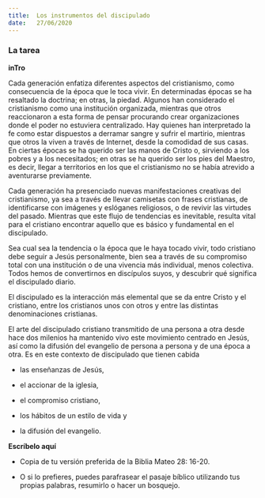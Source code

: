 ```yaml
---
title:  Los instrumentos del discipulado
date:   27/06/2020
---
```


### La tarea

**inTro**

Cada generación enfatiza diferentes aspectos del cristianismo, como consecuencia de la época que le toca vivir. En determinadas épocas se ha resaltado la doctrina; en otras, la piedad. Algunos han considerado el cristianismo como una institución organizada, mientras que otros reaccionaron a esta forma de pensar procurando crear organizaciones donde el poder no estuviera centralizado. Hay quienes han interpretado la fe como estar dispuestos a derramar sangre y sufrir el martirio, mientras que otros la viven a través de Internet, desde la comodidad de sus casas. En ciertas épocas se ha querido ser las manos de Cristo o, sirviendo a los pobres y a los necesitados; en otras se ha querido ser los pies del Maestro, es decir, llegar a territorios en los que el cristianismo no se había atrevido a aventurarse previamente.

Cada generación ha presenciado nuevas manifestaciones creativas del cristianismo, ya sea a través de llevar camisetas con frases cristianas, de identificarse con imágenes y eslóganes religiosos, o de revivir las virtudes del pasado. Mientras que este flujo de tendencias es inevitable, resulta vital para el cristiano encontrar aquello que es básico y fundamental en el discipulado.

Sea cual sea la tendencia o la época que le haya tocado vivir, todo cristiano debe seguir a Jesús personalmente, bien sea a través de su compromiso total con una institución o de una vivencia más individual, menos colectiva. Todos hemos de convertirnos en discípulos suyos, y descubrir qué significa el discipulado diario.

El discipulado es la interacción más elemental que se da entre Cristo y el cristiano, entre los cristianos unos con otros y entre las distintas denominaciones cristianas.

El arte del discipulado cristiano transmitido de una persona a otra desde hace dos milenios ha mantenido vivo este movimiento centrado en Jesús, así como la difusión del evangelio de persona a persona y de una época a otra. Es en este contexto de discipulado que tienen cabida

- las enseñanzas de Jesús,

- el accionar de la iglesia,

- el compromiso cristiano,

- los hábitos de un estilo de vida y

- la difusión del evangelio.

**Escríbelo aquí**

- Copia de tu versión preferida de la Biblia Mateo 28: 16-20.

- O si lo prefieres, puedes parafrasear el pasaje bíblico utilizando tus propias palabras, resumirlo o hacer un bosquejo.

